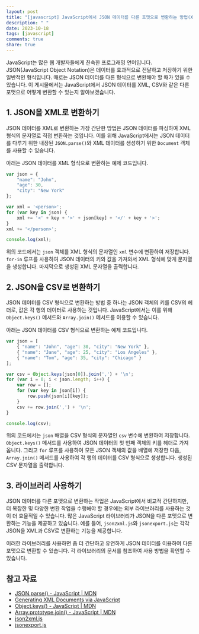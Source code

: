 ```yaml
---
layout: post
title: "[javascript] JavaScript에서 JSON 데이터를 다른 포맷으로 변환하는 방법(XML, CSV 등)"
description: " "
date: 2023-10-18
tags: [javascript]
comments: true
share: true
---
```


JavaScript는 많은 웹 개발자들에게 친숙한 프로그래밍 언어입니다. JSON(JavaScript Object Notation)은 데이터를 효과적으로 전달하고 저장하기 위한 일반적인 형식입니다. 때로는 JSON 데이터를 다른 형식으로 변환해야 할 때가 있을 수 있습니다. 이 게시물에서는 JavaScript에서 JSON 데이터를 XML, CSV와 같은 다른 포맷으로 어떻게 변환할 수 있는지 알아보겠습니다.

## 1. JSON을 XML로 변환하기

JSON 데이터를 XML로 변환하는 가장 간단한 방법은 JSON 데이터를 파싱하여 XML 형식의 문자열로 직접 변환하는 것입니다. 이를 위해 JavaScript에서는 JSON 데이터를 다루기 위한 내장된 `JSON.parse()`와 XML 데이터를 생성하기 위한 `Document` 객체를 사용할 수 있습니다.

아래는 JSON 데이터를 XML 형식으로 변환하는 예제 코드입니다.

```javascript
var json = {
    "name": "John",
    "age": 30,
    "city": "New York"
};

var xml = '<person>';
for (var key in json) {
    xml += '<' + key + '>' + json[key] + '</' + key + '>';
}
xml += '</person>';

console.log(xml);
```
위의 코드에서는 `json` 객체를 XML 형식의 문자열인 `xml` 변수에 변환하여 저장합니다. `for-in` 루프를 사용하여 JSON 데이터의 키와 값을 가져와서 XML 형식에 맞게 문자열을 생성합니다. 마지막으로 생성된 XML 문자열을 출력합니다.

## 2. JSON을 CSV로 변환하기

JSON 데이터를 CSV 형식으로 변환하는 방법 중 하나는 JSON 객체의 키를 CSV의 헤더로, 값은 각 행의 데이터로 사용하는 것입니다. JavaScript에서는 이를 위해 `Object.keys()` 메서드와 `Array.join()` 메서드를 이용할 수 있습니다.

아래는 JSON 데이터를 CSV 형식으로 변환하는 예제 코드입니다.

```javascript
var json = [
    { "name": "John", "age": 30, "city": "New York" },
    { "name": "Jane", "age": 25, "city": "Los Angeles" },
    { "name": "Tom", "age": 35, "city": "Chicago" }
];

var csv = Object.keys(json[0]).join(',') + '\n';
for (var i = 0; i < json.length; i++) {
    var row = [];
    for (var key in json[i]) {
        row.push(json[i][key]);
    }
    csv += row.join(',') + '\n';
}

console.log(csv);
```

위의 코드에서는 `json` 배열을 CSV 형식의 문자열인 `csv` 변수에 변환하여 저장합니다. `Object.keys()` 메서드를 사용하여 JSON 데이터의 첫 번째 객체의 키를 헤더로 가져옵니다. 그리고 `for` 루프를 사용하여 모든 JSON 객체의 값을 배열에 저장한 다음, `Array.join()` 메서드를 사용하여 각 행의 데이터를 CSV 형식으로 생성합니다. 생성된 CSV 문자열을 출력합니다.

## 3. 라이브러리 사용하기

JSON 데이터를 다른 포맷으로 변환하는 작업은 JavaScript에서 비교적 간단하지만, 더 복잡한 및 다양한 변환 작업을 수행해야 할 경우에는 외부 라이브러리를 사용하는 것이 더 효율적일 수 있습니다. 많은 JavaScript 라이브러리가 JSON을 다른 포맷으로 변환하는 기능을 제공하고 있습니다. 예를 들어, `json2xml.js`와 `jsonexport.js`는 각각 JSON을 XML과 CSV로 변환하는 기능을 제공합니다.

이러한 라이브러리를 사용하면 좀 더 간단하고 유연하게 JSON 데이터를 이용하여 다른 포맷으로 변환할 수 있습니다. 각 라이브러리의 문서를 참조하여 사용 방법을 확인할 수 있습니다.

## 참고 자료

- [JSON.parse() - JavaScript | MDN](https://developer.mozilla.org/ko/docs/Web/JavaScript/Reference/Global_Objects/JSON/parse)
- [Generating XML Documents via JavaScript](https://developer.mozilla.org/en-US/docs/Web/JavaScript/Introduction_to_using_XPath_in_JavaScript)
- [Object.keys() - JavaScript | MDN](https://developer.mozilla.org/ko/docs/Web/JavaScript/Reference/Global_Objects/Object/keys)
- [Array.prototype.join() - JavaScript | MDN](https://developer.mozilla.org/ko/docs/Web/JavaScript/Reference/Global_Objects/Array/join)
- [json2xml.js](https://www.npmjs.com/package/json2xml)
- [jsonexport.js](https://www.npmjs.com/package/jsonexport)